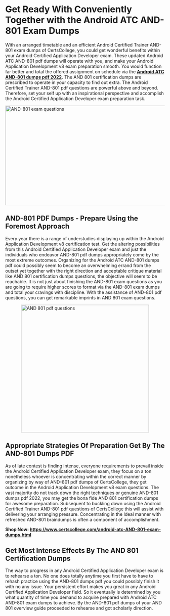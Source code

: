 <h1><strong>Get Ready With Conveniently Together with the Android ATC AND-801 Exam Dumps&nbsp;</strong></h1>
<p><span style="font-weight: 400;">With an arranged timetable and an efficient Android Certified Trainer AND-801 exam dumps of CertsCollege, you could get wonderful benefits within your Android Certified Application Developer exam. These updated Android ATC AND-801 pdf dumps will operate with you, and make your Android Application Development v8 exam preparation smooth. You would function far better and total the offered assignment on schedule via the <strong><a href="https://www.certscollege.com/android-atc-AND-801-exam-dumps.html">Android ATC AND-801 dumps pdf 2022</a></strong>. The AND 801 certification dumps are prescribed to operate in your capacity to find out extra. The Android Certified Trainer AND-801 pdf questions are powerful above and beyond. Therefore, set your self up with an inspirational perspective and accomplish the Android Certified Application Developer exam preparation task.&nbsp;</span></p>
<p><span style="font-weight: 400;"><img style="display: block; margin-left: auto; margin-right: auto;" src="https://i.ibb.co/CPDK3ps/Yellow-and-Blue-Initiative-Blog-Banner.png" alt="AND-801 exam questions" width="559" height="315" /></span></p>
<h2><strong>AND-801 PDF Dumps - Prepare Using the Foremost Approach</strong></h2>
<p><span style="font-weight: 400;">Every year there is a range of understudies displaying up within the Android Application Development v8 certification test. Get the altering possibilities from this Android Certified Application Developer exam and just the individuals who endeavor AND-801 pdf dumps appropriately come by the most extreme outcomes. Organizing for the Android ATC AND-801 dumps pdf could possibly seem to become an overwhelming errand from the outset yet together with the right direction and acceptable critique material like AND 801 certification dumps questions, the objective will seem to be reachable. It is not just about finishing the AND-801 exam questions as you are going to require higher scores to format via the AND-801 exam dumps and total your cravings with discipline. With the assistance of AND-801 pdf questions, you can get remarkable imprints in AND 801 exam questions.</span></p>
<p><span style="font-weight: 400;"><a href="https://tinyurl.com/y8j4xmqh"><img style="display: block; margin-left: auto; margin-right: auto;" src="https://i.ibb.co/9tMrhdY/Teacher-Appreciation-Invitation.png" alt="AND 801 pdf questions " width="404" height="404" /></a></span></p>
<h2><strong>Appropriate Strategies Of Preparation Get By The AND-801 Dumps PDF</strong></h2>
<p><span style="font-weight: 400;">As of late contest is finding intense, everyone requirements to prevail inside the Android Certified Application Developer exam, they focus on a ton nonetheless whoever is concentrating within the correct manner by organizing by way of AND-801 pdf dumps of CertsCollege, they get outcome in the Android Application Development v8 exam questions. The vast majority do not track down the right techniques or genuine AND-801 dumps pdf 2022, you may get the bona fide AND 801 certification dumps for awesome preparation. Subsequent to buckling down using the Android Certified Trainer AND-801 pdf questions of CertsCollege this will assist with delivering your arranging pressure. Concentrating in the Ideal manner with refreshed AND-801 braindumps is often a component of accomplishment.</span></p>
<p><span style="font-weight: 400;"><strong>Shop Now: <a href="https://www.certscollege.com/android-atc-AND-801-exam-dumps.html">https://www.certscollege.com/android-atc-AND-801-exam-dumps.html</a></strong></span></p>
<h2><strong>Get Most Intense Effects By The AND 801 Certification Dumps</strong></h2>
<p><span style="font-weight: 400;">The way to progress in any Android Certified Application Developer exam is to rehearse a ton. No one does totally anytime you first have to have to rehash practice using the AND-801 dumps pdf you could possibly finish it with no any issue. Your persistent effort makes you great in any Android Certified Application Developer field. So it eventually is determined by you what quantity of time you demand to acquire prepared with Android ATC AND-801 exam dumps to achieve. By the AND-801 pdf dumps of your AND 801 overview guide proceeded to rehearse and got scholarly direction.</span></p>
